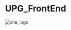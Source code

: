 # UPG_FrontEnd

![site_logo](https://github.com/BroOverbugs/UPG_FrontEnd/assets/92303549/562fb4e3-8dc6-465c-be74-79a26dd53e63)

